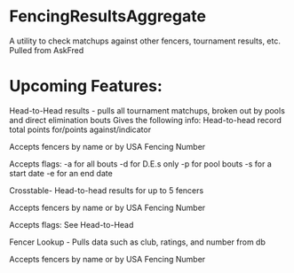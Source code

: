 # FencingResultsAggregate
A utility to check matchups against other fencers, tournament results, etc. Pulled from AskFred

# Upcoming Features:
Head-to-Head results - pulls all tournament matchups, broken out by pools and direct elimination bouts
Gives the following info:
Head-to-head record
total points for/points against/indicator

Accepts fencers by name or by USA Fencing Number

Accepts flags: 
-a for all bouts
-d for D.E.s only
-p for pool bouts
-s for a start date
-e for an end date

Crosstable-
Head-to-head results for up to 5 fencers

Accepts fencers by name or by USA Fencing Number

Accepts flags:
See Head-to-Head

Fencer Lookup - Pulls data such as club, ratings, and number from db

Accepts fencers by name or by USA Fencing Number

